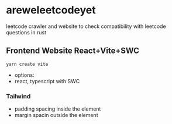 # areweleetcodeyet
leetcode crawler and website to check compatibility with leetcode questions in rust 

## Frontend Website React+Vite+SWC
`yarn create vite`
- options:
- react, typescript with SWC


### Tailwind
- padding spacing inside the element
- margin spacin outside the element
